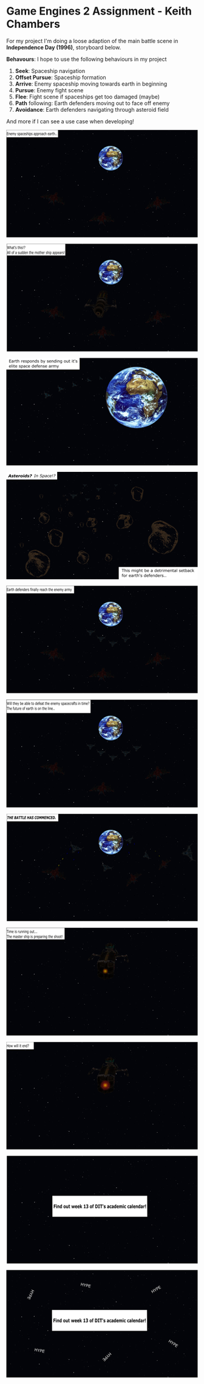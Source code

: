 # Game Engines 2 Assignment - Keith Chambers

For my project I'm doing a loose adaption of the main battle scene in **Independence Day (1996)**, storyboard below. 

**Behavours**: I hope to use the following behaviours in my project

1. **Seek**: Spaceship navigation
2. **Offset Pursue**: Spaceship formation
3. **Arrive**: Enemy spaceship moving towards earth in beginning
4. **Pursue**: Enemy fight scene
5. **Flee**: Fight scene if spaceships get too damaged (maybe)
6. **Path** following: Earth defenders moving out to face off enemy
7. **Avoidance**: Earth defenders navigating through asteroid field

And more if I can see a use case when developing! 

![Alt text](Design/EnemyShipsApproach.png?raw=true "Enemies approach")

![Alt text](Design/MasterShipAppears.png?raw=true "Master Ship appears")

![Alt text](Design/EarthResponds.png?raw=true "Earth Responds")

![Alt text](Design/asteroidNagivation.png?raw=true "Earth Defenders Encounter Asteroids")

![Alt text](Design/BattleIsMade.png?raw=true "Battle Is Made")

![Alt text](Design/BattleIsMade_WillItBeEnough.png?raw=true "Will It Be Enough")

![Alt text](Design/BattleStartScene.png?raw=true "Fighting commences")

![Alt text](Design/EnemyMasterShipShooting2.png?raw=true "Enemy Master Ship Shooting 1")

![Alt text](Design/EnemyMasterShipShooting3.png?raw=true "Enemy Master Ship Shooting 2")

![Alt text](Design/Whatgonnahappen.png?raw=true "What's gonna happen?")

![Alt text](Design/hype.png?raw=true "Hype")